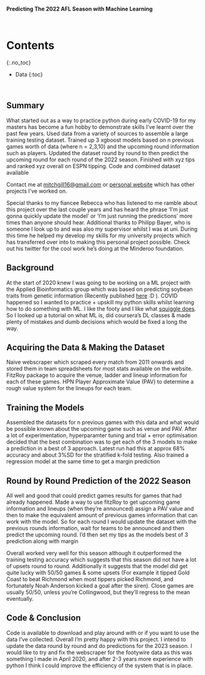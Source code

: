 **Predicting The 2022 AFL Season with Machine Learning**

<br />

# Contents
{:.no_toc}
* Data 
{:toc}

<br />

## Summary
What started out as a way to practice python during early COVID-19 for my masters has become a fun hobby to demonstrate skills I’ve learnt over the past few years. Used data from a variety of sources to assemble a large training testing dataset. Trained up 3 xgboost models based on n previous games worth of data (where n = 2,3,10) and the upcoming round information such as players. Updated the dataset round by round to then predict the upcoming round for each round of the 2022 season. Finished with xyz tips and ranked xyz overall on ESPN tipping. Code and combined dataset available
    
Contact me at mitchgill16@gmail.com or [personal website]()  which has other projects I’ve worked on.
    
Special thanks to my fiancee Rebecca who has listened to me ramble about this project over the last couple years and has heard the phrase ‘I’m just gonna quickly update the model’ or ‘I’m just running the predictions’ more times than anyone should hear. Additional thanks to Philipp Bayer, who is someone I look up to and was also my supervisor whilst I was at uni. During this time he helped my develop my skills for my university projects which has transferred over into to making this personal project possible. Check out his twitter for the cool work he’s doing at the Minderoo foundation.

## Background
At the start of 2020 knew I was going to be working on a ML project with the Applied Bioinformatics group which was based on predicting soybean traits from genetic information (Recently published [here](https://bmcplantbiol.biomedcentral.com/articles/10.1186/s12870-022-03559-z) :D ). COVID happened so I wanted to practice + upskill my python skills whilst learning how to do something with ML. I like the footy and I like what [squiggle does](https://squiggle.com.au/). So I looked up a tutorial on what ML is, did coursera’s DL classes & made plenty of mistakes and dumb decisions which would be fixed a long the way.

## Acquiring the Data & Making the Dataset
Naive webscraper which scraped every match from 2011 onwards and stored them in team spreadsheets for most stats available on the website. FitzRoy package to acquire the venue, ladder and lineup information for each of these games. HPN Player Approximate Value (PAV) to determine a rough value system for the lineups for each team. 
      
## Training the Models
Assembled the datasets for n previous games with this data and what would be possible known about the upcoming game such as venue and PAV. After a lot of experimentation, hyperparamter tuning and trial + error optimisation decided that the best combination was to get each of the 3 models to make a prediction in a best of 3 approach. Latest run had this at approx 68% accuracy and about 3%SD for the stratified k-fold testing. Also trained a regression model at the same time to get a margin prediction
      
## Round by Round Prediction of the 2022 Season
All well and good that could predict games results for games that had already happened. Made a way to use fitzRoy to get upcoming game information and lineups (when they’re announced) assign a PAV value and then to make the equivalent amount of previous games information that can work with the model. So for each round I would update the dataset with the previous rounds information, wait for teams to be announced and then predict the upcoming round. I’d then set my tips as the models best of 3 prediction along with margin
    
Overall worked very well for this season although it outperformed the training testing accuracy which suggests that this season did not have a lot of upsets round to round. Additionally it suggests that the model did get quite lucky with 50/50 games & some upsets (For example it tipped Gold Coast to beat Richmond when most tippers picked Richmond, and fortunately Noah Anderson kicked a goal after the siren). Close games are usually 50/50, unless you’re Collingwood, but they’ll regress to the mean eventually. 
      
## Code & Conclusion
Code is available to download and play around with or if you want to use the data I’ve collected. Overall I’m pretty happy with this project. I intend to update the data round by round and do predictions for the 2023 season. I would like to try and fix the webscraper for the footywire data as this was something I made in April 2020, and after 2-3 years more experience with python I think I could improve the efficiency of the system that is in place. 
